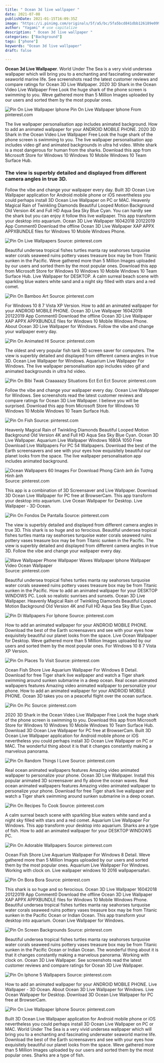 ```yaml
---
title: " Ocean 3d live wallpaper "
date: 2021-07-08
publishDate: 2021-01-15T16:09:35Z
image: "https://i.pinimg.com/originals/5f/a5/bc/5fa5bcd841dbb126189e099721191e73.gif"
author: "Yagami" # use capitalize
description: " Ocean 3d live wallpaper "
categories: ["Background"]
tags: ["phone"]
keywords: "Ocean 3d live wallpaper"
draft: false

---
```



**Ocean 3d Live Wallpaper**. World Under The Sea is a very vivid undersea wallpaper which will bring you to a enchanting and fascinating underwater seaworld marine life. See screenshots read the latest customer reviews and compare ratings for Ocean 3D Live Wallpaper. 2020 3D Shark in the Ocean Video Live Wallpaper Free Look the huge shark of the phone screen is swimming to you. Weve gathered more than 5 Million Images uploaded by our users and sorted them by the most popular ones.

![Pin On Live Wallpaper Iphone](https://i.pinimg.com/originals/5f/a5/bc/5fa5bcd841dbb126189e099721191e73.gif "Pin On Live Wallpaper Iphone")
Pin On Live Wallpaper Iphone From pinterest.com


The live wallpaper personalisation app includes animated background. How to add an animated wallpaper for your ANDROID MOBILE PHONE. 2020 3D Shark in the Ocean Video Live Wallpaper Free Look the huge shark of the phone screen is swimming to you. The live wallpaper personalisation app includes video gif and animated backgrounds in ultra hd video. White shark is a most dangerous for human from the sharks. Download this app from Microsoft Store for Windows 10 Windows 10 Mobile Windows 10 Team Surface Hub.

### The view is superbly detailed and displayed from different camera angles in true 3D.

Follow the vibe and change your wallpaper every day. Built 3D Ocean Live Wallpaper application for Android mobile phone or iOS nevertheless you could perhaps install 3D Ocean Live Wallpaper on PC or MAC. Heavenly Magical Rain of Twinkling Diamonds Beautiful Looped Motion Background Old Version 4K and Full HD Aqua Sea Sky Blue Cyan. You can hardly see the shark but you can enjoy it follow this live wallpaper. This app transform your desktop into aquarium. Ocean 3D Live Wallpaper 16042018 20122019 App Comment0 Download the offline Ocean 3D Live Wallpaper XAP APPX APPXBUNDLE files for Windows 10 Mobile Windows Phone.


![Pin On Live Wallpapers](https://i.pinimg.com/originals/91/e4/f2/91e4f2bcb58c8e224b4611fe99ae1f29.jpg "Pin On Live Wallpapers")
Source: pinterest.com

Beautiful undersea tropical fishes turtles manta ray seahorses turquoise water corals seaweed ruins pottery vases treasure box may be from Titanic sunken in the Pacific. Weve gathered more than 5 Million Images uploaded by our users and sorted them by the most popular ones. Download this app from Microsoft Store for Windows 10 Windows 10 Mobile Windows 10 Team Surface Hub. Live Wallpaper for DESKTOP. A calm surreal beach scene with sparkling blue waters white sand and a night sky filled with stars and a red comet.

![Pin On Bamboo Art](https://i.pinimg.com/originals/ff/84/25/ff84252e7bfe99cdf5afac8ee18aa3e7.jpg "Pin On Bamboo Art")
Source: pinterest.com

For Windows 10 8 7 Vista XP Version. How to add an animated wallpaper for your ANDROID MOBILE PHONE. Ocean 3D Live Wallpaper 16042018 20122019 App Comment0 Download the offline Ocean 3D Live Wallpaper XAP APPX APPXBUNDLE files for Windows 10 Mobile Windows Phone. About Ocean 3D Live Wallpaper for Windows. Follow the vibe and change your wallpaper every day.

![Pin On Animated Hl](https://i.pinimg.com/originals/02/02/68/020268008b3cebd8ed3bd92f87cb02f7.jpg "Pin On Animated Hl")
Source: pinterest.com

The oldest and very popular fish tank 3D screen saver for computers. The view is superbly detailed and displayed from different camera angles in true 3D. Ocean Live Wallpaper for Windows. Aquarium Live Wallpaper For Windows. The live wallpaper personalisation app includes video gif and animated backgrounds in ultra hd video.

![Pin On Bibi Twak Craaaaazy Situations Ect Ect Ect](https://i.pinimg.com/originals/3f/7d/51/3f7d512193cc7805c947598f50edfe4b.jpg "Pin On Bibi Twak Craaaaazy Situations Ect Ect Ect")
Source: pinterest.com

Follow the vibe and change your wallpaper every day. Ocean Live Wallpaper for Windows. See screenshots read the latest customer reviews and compare ratings for Ocean 3D Live Wallpaper. I believe you will be surprised. Download this app from Microsoft Store for Windows 10 Windows 10 Mobile Windows 10 Team Surface Hub.

![Pin On Fish](https://i.pinimg.com/originals/8c/5e/0c/8c5e0cab3880c6d6088f2186fd02544e.jpg "Pin On Fish")
Source: pinterest.com

Heavenly Magical Rain of Twinkling Diamonds Beautiful Looped Motion Background Old Version 4K and Full HD Aqua Sea Sky Blue Cyan. Ocean 3D Live Wallpaper. Aquarium Live Wallpaper Windows 1680Ã 1050 Free Download Live Wallpapers For PC 54 Wallpapers. Download the best of the Earth screensavers and see with your eyes how exquisitely beautiful our planet looks from the space. The live wallpaper personalisation app includes animated background.

![Ocean Wallpapers 60 Images For Download Phong Cảnh ảnh ấn Tượng Hinh ảnh](https://i.pinimg.com/564x/5c/78/76/5c78761c49a541e64402e5e9e4720c75.jpg "Ocean Wallpapers 60 Images For Download Phong Cảnh ảnh ấn Tượng Hinh ảnh")
Source: pinterest.com

This app is a combination of 3D Screensaver and Live Wallpaper. Download 3D Ocean Live Wallpaper for PC free at BrowserCam. This app transform your desktop into aquarium. Live Ocean Wallpaper for Desktop. Live Wallpaper - 3D Ocean.

![Pin On Fondos De Pantalla](https://i.pinimg.com/originals/af/3b/e2/af3be200e11c15ff0bf6fdcbf0a0b910.jpg "Pin On Fondos De Pantalla")
Source: pinterest.com

The view is superbly detailed and displayed from different camera angles in true 3D. This shark is so huge and so ferocious. Beautiful undersea tropical fishes turtles manta ray seahorses turquoise water corals seaweed ruins pottery vases treasure box may be from Titanic sunken in the Pacific. The view is superbly detailed and displayed from different camera angles in true 3D. Follow the vibe and change your wallpaper every day.

![Wave Wallpaper Phone Wallpaper Waves Wallpaper Iphone Wallpaper Video Ocean Wallpaper](https://i.pinimg.com/originals/b9/d0/aa/b9d0aa1e7d8e8523923236e16a51b24d.jpg "Wave Wallpaper Phone Wallpaper Waves Wallpaper Iphone Wallpaper Video Ocean Wallpaper")
Source: pinterest.com

Beautiful undersea tropical fishes turtles manta ray seahorses turquoise water corals seaweed ruins pottery vases treasure box may be from Titanic sunken in the Pacific. How to add an animated wallpaper for your DESKTOP WINDOWS PC. Look so realistic sunrises and sunsets. Ocean 3D Live Wallpaper. Heavenly Magical Rain of Twinkling Diamonds Beautiful Looped Motion Background Old Version 4K and Full HD Aqua Sea Sky Blue Cyan.

![Pin Di Wallpapers For Iphone](https://i.pinimg.com/474x/b2/68/98/b26898b252400a3279345e0b79ff37d3.jpg "Pin Di Wallpapers For Iphone")
Source: pinterest.com

How to add an animated wallpaper for your ANDROID MOBILE PHONE. Download the best of the Earth screensavers and see with your eyes how exquisitely beautiful our planet looks from the space. Live Ocean Wallpaper for Desktop. Weve gathered more than 5 Million Images uploaded by our users and sorted them by the most popular ones. For Windows 10 8 7 Vista XP Version.

![Pin On Places To Visit](https://i.pinimg.com/originals/2a/87/93/2a8793cfcb40afc2808583f080d80c53.jpg "Pin On Places To Visit")
Source: pinterest.com

Ocean Fish Shore Live Aquarium Wallpaper For Windows 8 Detail. Download for free Tiger shark live wallpaper and watch a Tiger shark swimming around sunken submarine in a deep ocean. Real ocean animated wallpapers features Amazing video animated wallpaper to personalize your phone. How to add an animated wallpaper for your ANDROID MOBILE PHONE. Ocean 3D takes you on a peaceful flight over the ocean surface.

![Pin On Pic](https://i.pinimg.com/originals/f9/b7/8e/f9b78e7fd956ae92327ebe11b8ee09be.jpg "Pin On Pic")
Source: pinterest.com

2020 3D Shark in the Ocean Video Live Wallpaper Free Look the huge shark of the phone screen is swimming to you. Download this app from Microsoft Store for Windows 10 Windows 10 Mobile Windows 10 Team Surface Hub. Download 3D Ocean Live Wallpaper for PC free at BrowserCam. Built 3D Ocean Live Wallpaper application for Android mobile phone or iOS nevertheless you could perhaps install 3D Ocean Live Wallpaper on PC or MAC. The wonderful thing about it is that it changes constantly making a marvelous panorama.

![Pin On Random Things I Love](https://i.pinimg.com/originals/f6/a7/cd/f6a7cd3fa8d0cb558d4f7aeaf27336e7.jpg "Pin On Random Things I Love")
Source: pinterest.com

Real ocean animated wallpapers features Amazing video animated wallpaper to personalize your phone. Ocean 3D Live Wallpaper. Install this popular animated 3D screensaver and fly above the ocean waves. Real ocean animated wallpapers features Amazing video animated wallpaper to personalize your phone. Download for free Tiger shark live wallpaper and watch a Tiger shark swimming around sunken submarine in a deep ocean.

![Pin On Recipes To Cook](https://i.pinimg.com/600x315/42/e9/ca/42e9cae8058d3c7b1bbe28c60b890906.jpg "Pin On Recipes To Cook")
Source: pinterest.com

A calm surreal beach scene with sparkling blue waters white sand and a night sky filled with stars and a red comet. Aquarium Live Wallpaper For Windows. This app transform your desktop into aquarium. Sharks are a type of fish. How to add an animated wallpaper for your DESKTOP WINDOWS PC.

![Pin On Adorable Wallpapers](https://i.pinimg.com/originals/f3/91/dd/f391dd210001de36b21ef712fabe93e8.jpg "Pin On Adorable Wallpapers")
Source: pinterest.com

Ocean Fish Shore Live Aquarium Wallpaper For Windows 8 Detail. Weve gathered more than 5 Million Images uploaded by our users and sorted them by the most popular ones. Aquarium Live Wallpaper For Windows. Working with clock on. Live wallpaper windows 10 2016 wallpapersafari.

![Pin On Bora Bora](https://i.pinimg.com/originals/1c/3e/27/1c3e27bc185f4a180ec8fda61fd84617.jpg "Pin On Bora Bora")
Source: pinterest.com

This shark is so huge and so ferocious. Ocean 3D Live Wallpaper 16042018 20122019 App Comment0 Download the offline Ocean 3D Live Wallpaper XAP APPX APPXBUNDLE files for Windows 10 Mobile Windows Phone. Beautiful undersea tropical fishes turtles manta ray seahorses turquoise water corals seaweed ruins pottery vases treasure box may be from Titanic sunken in the Pacific Ocean or Indian Ocean. This app transform your desktop into aquarium. Ocean Live Wallpaper for Windows.

![Pin On Screen Backgrounds](https://i.pinimg.com/564x/a2/08/57/a20857ec8848f4ddfcff093960b2d491.jpg "Pin On Screen Backgrounds")
Source: pinterest.com

Beautiful undersea tropical fishes turtles manta ray seahorses turquoise water corals seaweed ruins pottery vases treasure box may be from Titanic sunken in the Pacific Ocean or Indian Ocean. The wonderful thing about it is that it changes constantly making a marvelous panorama. Working with clock on. Ocean 3D Live Wallpaper. See screenshots read the latest customer reviews and compare ratings for Ocean 3D Live Wallpaper.

![Pin On Iphone 5 Wallpapers](https://i.pinimg.com/originals/91/b1/aa/91b1aa6deeccc2a3c56ed518da69a3ed.jpg "Pin On Iphone 5 Wallpapers")
Source: pinterest.com

How to add an animated wallpaper for your ANDROID MOBILE PHONE. Live Wallpaper - 3D Ocean. About Ocean 3D Live Wallpaper for Windows. Live Ocean Wallpaper for Desktop. Download 3D Ocean Live Wallpaper for PC free at BrowserCam.

![Pin On Live Wallpaper Iphone](https://i.pinimg.com/originals/5f/a5/bc/5fa5bcd841dbb126189e099721191e73.gif "Pin On Live Wallpaper Iphone")
Source: pinterest.com

Built 3D Ocean Live Wallpaper application for Android mobile phone or iOS nevertheless you could perhaps install 3D Ocean Live Wallpaper on PC or MAC. World Under The Sea is a very vivid undersea wallpaper which will bring you to a enchanting and fascinating underwater seaworld marine life. Download the best of the Earth screensavers and see with your eyes how exquisitely beautiful our planet looks from the space. Weve gathered more than 5 Million Images uploaded by our users and sorted them by the most popular ones. Sharks are a type of fish.

